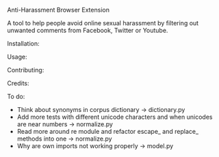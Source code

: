 Anti-Harassment Browser Extension

A tool to help people avoid online sexual harassment by filtering out unwanted comments from Facebook, Twitter or Youtube.

Installation:

Usage:

Contributing: 

Credits:

To do:
- Think about synonyms in corpus dictionary -> dictionary.py
- Add more tests with different unicode characters and when unicodes are near numbers -> normalize.py
- Read more around re module and refactor escape\_ and replace\_ methods into one -> normalize.py
- Why are own imports not working properly -> model.py
